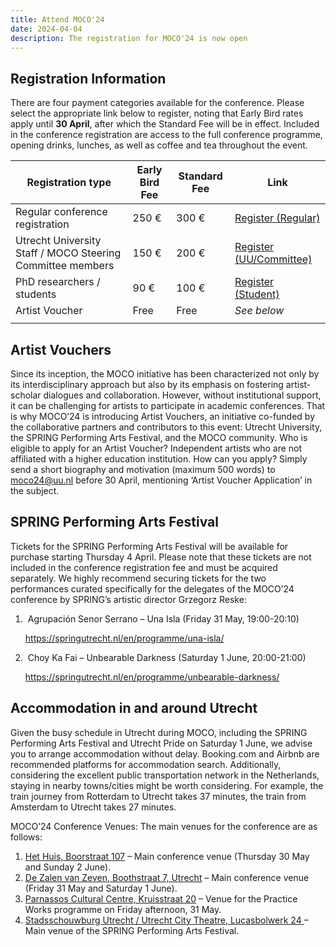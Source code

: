 ```yaml
---
title: Attend MOCO'24
date: 2024-04-04
description: The registration for MOCO'24 is now open
---
```


## Registration Information

There are four payment categories available for the conference. Please select the appropriate link below to register, noting that Early Bird rates apply until **30 April**, after which the Standard Fee will be in effect. Included in the conference registration are access to the full conference programme, opening drinks, lunches, as well as coffee and tea throughout the event.

| Registration type                                          | Early Bird Fee | Standard Fee | Link                                                                                                                                        |
| ---------------------------------------------------------- | -------------- | ------------ | ------------------------------------------------------------------------------------------------------------------------------------------- |
| Regular conference registration                            | 250 €          | 300 €        | [Register (Regular)](https://uusalesservices.uu.nl/moco24-conference-ticket-regular-standard-0)                                             |
| Utrecht University Staff / MOCO Steering Committee members | 150 €          | 200 €        | [Register (UU/Committee)](https://uusalesservices.uu.nl/moco24-conference-ticket-utrecht-university-staff-moco-steering-committee-standard) |
| PhD researchers / students                                 | 90 €           | 100 €        | [Register (Student)](https://uusalesservices.uu.nl/moco24-conference-ticket-phd-researchers-student-standard)                               |
| Artist Voucher                                             | Free           | Free         | _See below_                                                                                                                                 |
|                                                            |                |              |                                                                                                                                             |

## Artist Vouchers

Since its inception, the MOCO initiative has been characterized not only by its interdisciplinary approach but also by its emphasis on fostering artist-scholar dialogues and collaboration. However, without institutional support, it can be challenging for artists to participate in academic conferences. That is why MOCO’24 is introducing Artist Vouchers, an initiative co-funded by the collaborative partners and contributors to this event: Utrecht University, the SPRING Performing Arts Festival, and the MOCO community. Who is eligible to apply for an Artist Voucher? Independent artists who are not affiliated with a higher education institution. How can you apply? Simply send a short biography and motivation (maximum 500 words) to [moco24@uu.nl](mailto:moco24@uu.nl) before 30 April, mentioning ‘Artist Voucher Application’ in the subject.

## SPRING Performing Arts Festival

Tickets for the SPRING Performing Arts Festival will be available for purchase starting Thursday 4 April. Please note that these tickets are not included in the conference registration fee and must be acquired separately. We highly recommend securing tickets for the two performances curated specifically for the delegates of the MOCO’24 conference by SPRING’s artistic director Grzegorz Reske:

1. ​ Agrupación Senor Serrano – Una Isla (Friday 31 May, 19:00-20:10)

   https://springutrecht.nl/en/programme/una-isla/

1. ​ Choy Ka Fai – Unbearable Darkness (Saturday 1 June, 20:00-21:00)

   https://springutrecht.nl/en/programme/unbearable-darkness/

## Accommodation in and around Utrecht

Given the busy schedule in Utrecht during MOCO, including the SPRING Performing Arts Festival and Utrecht Pride on Saturday 1 June, we advise you to arrange accommodation without delay. Booking.com and Airbnb are recommended platforms for accommodation search. Additionally, considering the excellent public transportation network in the Netherlands, staying in nearby towns/cities might be worth considering. For example, the train journey from Rotterdam to Utrecht takes 37 minutes, the train from Amsterdam to Utrecht takes 27 minutes.

MOCO’24 Conference Venues: The main venues for the conference are as follows:

1. ​[Het Huis, Boorstraat 107](https://maps.app.goo.gl/gdwzVREToAgQEpTcA) – Main conference venue (Thursday 30 May and Sunday 2 June).
2. [De Zalen van Zeven, Boothstraat 7, Utrecht](https://maps.app.goo.gl/A2TffgLGd3dy24Nx7) – Main conference venue (Friday 31 May and Saturday 1 June).
3. ​[Parnassos Cultural Centre, Kruisstraat 20](https://maps.app.goo.gl/ThN8Tyrzs6UUHFxm6) – Venue for the Practice Works programme on Friday afternoon, 31 May.
4. ​[Stadsschouwburg Utrecht / Utrecht City Theatre, Lucasbolwerk 24 ](https://maps.app.goo.gl/QxvUGgP14JitL9fS8) – Main venue of the SPRING Performing Arts Festival.
